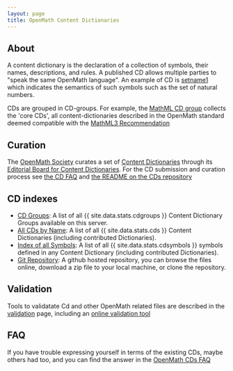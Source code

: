 ```yaml
---
layout: page
title: OpenMath Content Dictionaries
---
```


## About

A content dictionary is the declaration of a collection of symbols, their names,
descriptions, and rules. A published CD allows multiple parties to "speak the same
OpenMath language".  An example of CD is [setname1](Official/setname1.html) which
indicates the semantics of such symbols such as the set of natural numbers.
  
CDs are grouped in CD-groups. For example, the [MathML CD group](../cdgroups/mathml.html)
collects the 'core CDs', all content-dictionaries described in the OpenMath standard
deemed compatible with the [MathML3 Recommendation](http://www.w3.org/TR/MathML3/)

## Curation

The [OpenMath Society](/society/) curates a set of [Content Dictionaries](/cd/) through
its [Editorial Board for Content Dictionaries](cdeb). For the CD submission and curation process see
[the CD FAQ](http://www.openmath.org/cd/faq/) and [the README on the CDs repository](https://github.com/OpenMath/CDs/)

## CD indexes
  
* [CD Groups](../cdgroups/): A list of all {{ site.data.stats.cdgroups }} Content Dictionary Groups available on this server.
* [All CDs by Name](../cdnames/): A list of all {{ site.data.stats.cds }} Content Dictionaries (including contributed Dictionaries).
* [Index of all Symbols](../symbols/): A list of all {{ site.data.stats.cdsymbols }} symbols defined in any Content Dictionary (including contributed Dictionaries).
* [Git Repository](https://github.com/OpenMath/CDs): A github hosted repository, you can browse the files online,  download a zip file to your local machine, or clone the repository.

## Validation
Tools to validatate Cd and other OpenMath related files are described in the [validation](/validation) page, including an [online validation tool](/validation/omvalidate.html)

## FAQ

If you have trouble expressing yourself in terms of the existing CDs, maybe others had
too, and you can find the answer in the [OpenMath CDs FAQ](faq/)
